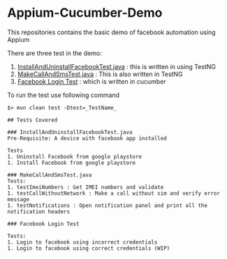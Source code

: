 # Appium-Cucumber-Demo
This repositories contains the basic demo of facebook automation using Appium

There are three test in the demo:
1. [InstallAndUninstallFacebookTest.java](src/test/java/com/qualitest/lava/InstallAndUninstallFacebookTest.java) : this is written in using TestNG
1. [MakeCallAndSmsTest.java](src/test/java/com/qualitest/lava/MakeCallAndSmsTest.java) : This is also written in TestNG
1. [Facebook Login Test](src/test/resources/features/login-datadriven.feature) : which is written in cucumber

To run the test use following command

```
$> mvn clean test -Dtest=_TestName_

## Tests Covered

### InstallAndUninstallFacebookTest.java
Pre-Requisite: A device with facebook app installed

Tests
1. Uninstall Facebook from google playstore
1. Install Facebook from google playstore

### MakeCallAndSmsTest.java
Tests:
1. testImeiNumbers : Get IMEI numbers and validate
1. testCallWithoutNetwork : Make a call without sim and verify error message
1. testNotifications : Open notification panel and print all the notification headers

### Facebook Login Test

Tests:
1. Login to facebook using incorrect credentials
1. Login to facebook using correct credentials (WIP)
